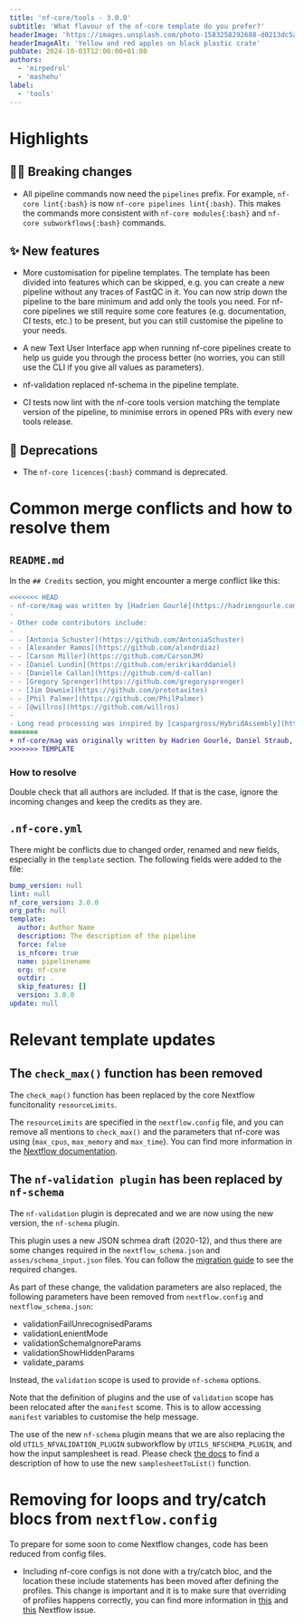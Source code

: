```yaml
---
title: 'nf-core/tools - 3.0.0'
subtitle: 'What flavour of the nf-core template do you prefer?'
headerImage: 'https://images.unsplash.com/photo-1583258292688-d0213dc5a3a8'
headerImageAlt: 'Yellow and red apples on black plastic crate'
pubDate: 2024-10-03T12:00:00+01:00
authors:
  - 'mirpedrol'
  - 'mashehu'
label:
  - 'tools'
---
```


# Highlights

## ⛓️‍💥 Breaking changes

- All pipeline commands now need the `pipelines` prefix. For example, `nf-core lint{:bash}` is now `nf-core pipelines lint{:bash}`. This makes the commands more consistent with `nf-core modules{:bash}` and `nf-core subworkflows{:bash}` commands.

## ✨ New features

- More customisation for pipeline templates. The template has been divided into features which can be skipped, e.g. you can create a new pipeline without any traces of FastQC in it. You can now strip down the pipeline to the bare minimum and add only the tools you need. For nf-core pipelines we still require some core features (e.g. documentation, CI tests, etc.) to be present, but you can still customise the pipeline to your needs.
- A new Text User Interface app when running nf-core pipelines create to help us guide you through the process better (no worries, you can still use the CLI if you give all values as parameters).

- nf-validation replaced nf-schema in the pipeline template.
- CI tests now lint with the nf-core tools version matching the template version of the pipeline, to minimise errors in opened PRs with every new tools release.

## 🫡 Deprecations

- The `nf-core licences{:bash}` command is deprecated.

# Common merge conflicts and how to resolve them

## `README.md`

In the `## Credits` section, you might encounter a merge conflict like this:

```diff
<<<<<<< HEAD
- nf-core/mag was written by [Hadrien Gourlé](https://hadriengourle.com) at [SLU](https://slu.se), [Daniel Straub](https://github.com/d4straub) and - [Sabrina Krakau](https://github.com/skrakau) at the [Quantitative Biology Center (QBiC)](http://qbic.life). [James A. Fellows Yates](https://github.- com/jfy133) and [Maxime Borry](https://github.com/maxibor) at the [Max Planck Institute for Evolutionary Anthropology](https://www.eva.mpg.de) joined in version 2.2.0.
-
- Other code contributors include:
-
- - [Antonia Schuster](https://github.com/AntoniaSchuster)
- - [Alexander Ramos](https://github.com/alxndrdiaz)
- - [Carson Miller](https://github.com/CarsonJM)
- - [Daniel Lundin](https://github.com/erikrikarddaniel)
- - [Danielle Callan](https://github.com/d-callan)
- - [Gregory Sprenger](https://github.com/gregorysprenger)
- - [Jim Downie](https://github.com/prototaxites)
- - [Phil Palmer](https://github.com/PhilPalmer)
- - [@willros](https://github.com/willros)
-
- Long read processing was inspired by [caspargross/HybridAssembly](https://github.com/caspargross/HybridAssembly) written by Caspar Gross [@caspargross](https://github.com/caspargross)
=======
+ nf-core/mag was originally written by Hadrien Gourlé, Daniel Straub, Sabrina Krakau, James A. Fellows Yates, Maxime Borry.
>>>>>>> TEMPLATE
```

### How to resolve

Double check that all authors are included.
If that is the case, ignore the incoming changes and keep the credits as they are.

## `.nf-core.yml`

There might be conflicts due to changed order, renamed and new fields, especially in the `template` section.
The following fields were added to the file:

```yaml
bump_version: null
lint: null
nf_core_version: 3.0.0
org_path: null
template:
  author: Author Name
  description: The description of the pipeline
  force: false
  is_nfcore: true
  name: pipelinename
  org: nf-core
  outdir: .
  skip_features: []
  version: 3.0.0
update: null
```

# Relevant template updates

## The `check_max()` function has been removed

The `check_map()` function has been replaced by the core Nextflow funcitonality `resourceLimits`.

The `resourceLimits` are specified in the `nextflow.config` file, and you can remove all mentions to `check_max()` and the parameters that nf-core was using (`max_cpus`, `max_memory` and `max_time`).
You can find more information in the [Nextflow documentation](https://www.nextflow.io/docs/latest/reference/process.html#resourcelimits).

## The `nf-validation plugin` has been replaced by `nf-schema`

The `nf-validation` plugin is deprecated and we are now using the new version, the `nf-schema` plugin.

This plugin uses a new JSON schmea draft (2020-12), and thus there are some changes required in the `nextflow_schema.json` and `asses/schema_input.json` files. You can follow the [migration guide](https://nextflow-io.github.io/nf-schema/2.0/migration_guide/) to see the required changes.

As part of these change, the validation parameters are also replaced, the following parameters have been removed from `nextflow.config` and `nextflow_schema.json`:

- validationFailUnrecognisedParams
- validationLenientMode
- validationSchemaIgnoreParams
- validationShowHiddenParams
- validate_params

Instead, the `validation` scope is used to provide `nf-schema` options.

Note that the definition of plugins and the use of `validation` scope has been relocated after the `manifest` scome. This is to allow accessing `manifest` variables to customise the help message.

The use of the new `nf-schema` plugin means that we are also replacing the old `UTILS_NFVALIDATION_PLUGIN` subworkflow by `UTILS_NFSCHEMA_PLUGIN`, and how the input samplesheet is read. Please check [the docs](https://nextflow-io.github.io/nf-schema/2.0/migration_guide/#__tabbed_2_2) to find a description of how to use the new `samplesheetToList()` function.

# Removing for loops and try/catch blocs from `nextflow.config`

To prepare for some soon to come Nextflow changes, code has been reduced from config files.

- Including nf-core configs is not done with a try/catch bloc, and the location these include statements has been moved after defining the profiles. This change is important and it is to make sure that overriding of profiles happens correctly, you can find more information in [this](https://github.com/nextflow-io/nextflow/issues/1792) and [this](https://github.com/nextflow-io/nextflow/issues/5306) Nextflow issue.
